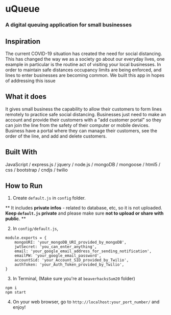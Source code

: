 # uQueue

### A digital queuing application for small businesses

## Inspiration

The current COVID-19 situation has created the need for social distancing. This has changed the way we as a society go about our everyday lives, one example in particular is the routine act of visiting your local businesses. In order to maintain safe distances occupancy limits are being enforced, and lines to enter businesses are becoming common. We built this app in hopes of addressing this issue

## What it does

It gives small business the capability to allow their customers to form lines remotely to practice safe social distancing. Businesses just need to make an account and provide their customers with a "add customer portal" so they can join the line from the safety of their computer or mobile devices. Business have a portal where they can manage their customers, see the order of the line, and add and delete customers.

## Built With

JavaScript / express.js / jquery / node.js / mongoDB / mongoose / html5 / css / bootstrap / cndjs / twilio

## How to Run 

1. Create `default.js` in `config` folder. 

** It includes **private infos** - related to database, etc, so it is not uploaded.
**Keep `default.js` private** and please make sure **not to upload or share with public**. **

2. In `config/default.js`,

```
module.exports = {
    mongoURI: 'your_mongoDB_URI_provided_by_mongoDB',
    jwtSecret: 'you_can_enter_anything',
    email: 'your_google_email_address_for_sending_notification',
    emailPW: 'your_google_email_password',
    accountSid: 'your_Account_SID_provided_by_Twilio',
    authToken: 'your_Auth_Token_provided_by_Twilio',
}
```

3. In Terminal, (Make sure you're at `beaverhacksSum20` folder)

```
npm i
npm start
```

4. On your web browser, go to `http://localhost:your_port_number/` and enjoy!

